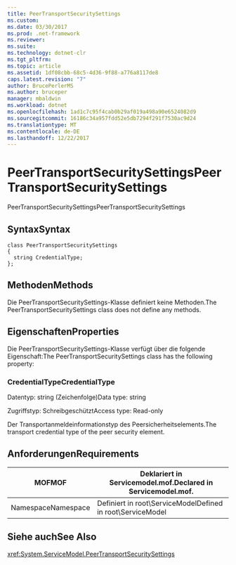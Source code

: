 ```yaml
---
title: PeerTransportSecuritySettings
ms.custom: 
ms.date: 03/30/2017
ms.prod: .net-framework
ms.reviewer: 
ms.suite: 
ms.technology: dotnet-clr
ms.tgt_pltfrm: 
ms.topic: article
ms.assetid: 1df08cbb-68c5-4d36-9f88-a776a8117de8
caps.latest.revision: "7"
author: BrucePerlerMS
ms.author: bruceper
manager: mbaldwin
ms.workload: dotnet
ms.openlocfilehash: 1ad1c7c95f4cab0b29af019a498a90e6524082d9
ms.sourcegitcommit: 16186c34a957fdd52e5db7294f291f7530ac9d24
ms.translationtype: MT
ms.contentlocale: de-DE
ms.lasthandoff: 12/22/2017
---
```

# <a name="peertransportsecuritysettings"></a><span data-ttu-id="bc2bf-102">PeerTransportSecuritySettings</span><span class="sxs-lookup"><span data-stu-id="bc2bf-102">PeerTransportSecuritySettings</span></span>
<span data-ttu-id="bc2bf-103">PeerTransportSecuritySettings</span><span class="sxs-lookup"><span data-stu-id="bc2bf-103">PeerTransportSecuritySettings</span></span>  
  
## <a name="syntax"></a><span data-ttu-id="bc2bf-104">Syntax</span><span class="sxs-lookup"><span data-stu-id="bc2bf-104">Syntax</span></span>  
  
```  
class PeerTransportSecuritySettings  
{  
  string CredentialType;  
};  
```  
  
## <a name="methods"></a><span data-ttu-id="bc2bf-105">Methoden</span><span class="sxs-lookup"><span data-stu-id="bc2bf-105">Methods</span></span>  
 <span data-ttu-id="bc2bf-106">Die PeerTransportSecuritySettings-Klasse definiert keine Methoden.</span><span class="sxs-lookup"><span data-stu-id="bc2bf-106">The PeerTransportSecuritySettings class does not define any methods.</span></span>  
  
## <a name="properties"></a><span data-ttu-id="bc2bf-107">Eigenschaften</span><span class="sxs-lookup"><span data-stu-id="bc2bf-107">Properties</span></span>  
 <span data-ttu-id="bc2bf-108">Die PeerTransportSecuritySettings-Klasse verfügt über die folgende Eigenschaft:</span><span class="sxs-lookup"><span data-stu-id="bc2bf-108">The PeerTransportSecuritySettings class has the following property:</span></span>  
  
### <a name="credentialtype"></a><span data-ttu-id="bc2bf-109">CredentialType</span><span class="sxs-lookup"><span data-stu-id="bc2bf-109">CredentialType</span></span>  
 <span data-ttu-id="bc2bf-110">Datentyp: string (Zeichenfolge)</span><span class="sxs-lookup"><span data-stu-id="bc2bf-110">Data type: string</span></span>  
  
 <span data-ttu-id="bc2bf-111">Zugriffstyp: Schreibgeschützt</span><span class="sxs-lookup"><span data-stu-id="bc2bf-111">Access type: Read-only</span></span>  
  
 <span data-ttu-id="bc2bf-112">Der Transportanmeldeinformationstyp des Peersicherheitselements.</span><span class="sxs-lookup"><span data-stu-id="bc2bf-112">The transport credential type of the peer security element.</span></span>  
  
## <a name="requirements"></a><span data-ttu-id="bc2bf-113">Anforderungen</span><span class="sxs-lookup"><span data-stu-id="bc2bf-113">Requirements</span></span>  
  
|<span data-ttu-id="bc2bf-114">MOF</span><span class="sxs-lookup"><span data-stu-id="bc2bf-114">MOF</span></span>|<span data-ttu-id="bc2bf-115">Deklariert in Servicemodel.mof.</span><span class="sxs-lookup"><span data-stu-id="bc2bf-115">Declared in Servicemodel.mof.</span></span>|  
|---------|-----------------------------------|  
|<span data-ttu-id="bc2bf-116">Namespace</span><span class="sxs-lookup"><span data-stu-id="bc2bf-116">Namespace</span></span>|<span data-ttu-id="bc2bf-117">Definiert in root\ServiceModel</span><span class="sxs-lookup"><span data-stu-id="bc2bf-117">Defined in root\ServiceModel</span></span>|  
  
## <a name="see-also"></a><span data-ttu-id="bc2bf-118">Siehe auch</span><span class="sxs-lookup"><span data-stu-id="bc2bf-118">See Also</span></span>  
 <xref:System.ServiceModel.PeerTransportSecuritySettings>
